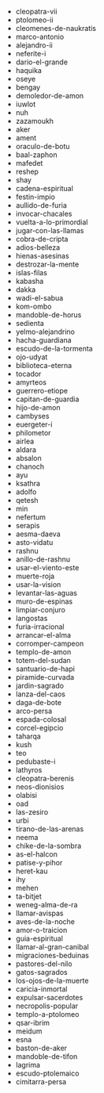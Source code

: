 - cleopatra-vii
- ptolomeo-ii
- cleomenes-de-naukratis
- marco-antonio
- alejandro-ii
- neferite-i
- dario-el-grande
- haquika
- oseye
- bengay
- demoledor-de-amon
- iuwlot
- nuh
- zazamoukh
- aker
- ament
- oraculo-de-botu
- baal-zaphon
- mafedet
- reshep
- shay
- cadena-espiritual
- festin-impio
- aullido-de-furia
- invocar-chacales
- vuelta-a-lo-primordial
- jugar-con-las-llamas
- cobra-de-cripta
- adios-belleza
- hienas-asesinas
- destrozar-la-mente
- islas-filas
- kabasha
- dakka
- wadi-el-sabua
- kom-ombo
- mandoble-de-horus
- sedienta
- yelmo-alejandrino
- hacha-guardiana
- escudo-de-la-tormenta
- ojo-udyat
- biblioteca-eterna
- tocador
- amyrteos
- guerrero-etiope
- capitan-de-guardia
- hijo-de-amon
- cambyses
- euergeter-i
- philometor
- airlea
- aldara
- absalon
- chanoch
- ayu
- ksathra
- adolfo
- qetesh
- min
- nefertum
- serapis
- aesma-daeva
- asto-vidatu
- rashnu
- anillo-de-rashnu
- usar-el-viento-este
- muerte-roja
- usar-la-vision
- levantar-las-aguas
- muro-de-espinas
- limpiar-conjuro
- langostas
- furia-irracional
- arrancar-el-alma
- corromper-campeon
- templo-de-amon
- totem-del-sudan
- santuario-de-hapi
- piramide-curvada
- jardin-sagrado
- lanza-del-caos
- daga-de-bote
- arco-persa
- espada-colosal
- corcel-egipcio
- taharqa
- kush
- teo
- pedubaste-i
- lathyros
- cleopatra-berenis
- neos-dionisios
- olabisi
- oad
- las-zesiro
- urbi
- tirano-de-las-arenas
- neema
- chike-de-la-sombra
- as-el-halcon
- patise-y-pihor
- heret-kau
- ihy
- mehen
- ta-bitjet
- weneg-alma-de-ra
- llamar-avispas
- aves-de-la-noche
- amor-o-traicion
- guia-espiritual
- llamar-al-gran-canibal
- migraciones-beduinas
- pastores-del-nilo
- gatos-sagrados
- los-ojos-de-la-muerte
- caricia-inmortal
- expulsar-sacerdotes
- necropolis-popular
- templo-a-ptolomeo
- qsar-ibrim
- meidum
- esna
- baston-de-aker
- mandoble-de-tifon
- lagrima
- escudo-ptolemaico
- cimitarra-persa